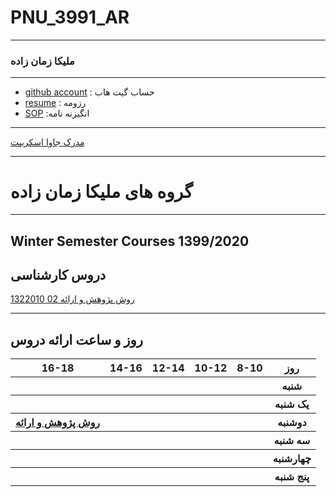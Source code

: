 # PNU_3991_AR
---------
### ملیکا زمان زاده
 
---
- [github account](https://github.com/hbahram/)
  : حساب گیت هاب
- [resume](https://hbahram.github.io/)
  : رزومه
- [SOP](https://hbahram.github.io/SOP/)
  :انگیزنه نامه 
  
------------------

[مدرک جاوا اسکریپت](https://github.com/hbahram/PNU_3991_AR/blob/main/CamScanner%2011-05-2020%2010.49.01_1.pdf)

-------------------
# گروه های ملیکا زمان زاده

------------------
## Winter Semester Courses 1399/2020

## دروس کارشناسی

[روش پژوهش و ارائه 02 1322010](https://github.com/AliRazavi-edu/PNU_3991/tree/master/_BSc/ResearchAndPresentationMethods)

--------------
## روز و ساعت ارائه دروس

<table style="width:100%">
  <tr>
    <th >16-18</th>
    <th >14-16</th>
    <th >12-14</th>
    <th>10-12</th>
    <th>8-10</th>
    <th>روز</th>
  </tr>
  <tr>
    <th ></th>
    <th ></th>
    <th ></th>
    <th></th>
    <th></th>
    <th>شنبه</th>
  </tr>
   <tr>
    <th ></th>
    <th ></th>
    <th ></th>
    <th></th>
    <th ></th>
    <th>یک شنبه</th>
  </tr>
   <th ><a  href="https://github.com/AliRazavi-edu/PNU_3991/tree/master/_BSc/ResearchAndPresentationMethods">روش پژوهش و ارائه</a></th>
     <th ></th>
     <th></th>
     <th></th>
     <th></th>   
    <th>دوشنبه</th>
  </tr>
   <tr>
    <th ></th>
    <th ></th>
    <th></th>
    <th></th>
    <th ></th>
    <th>سه شنبه</th>
  </tr>
   <tr>
    <th ></th>
    <th ></th>
    <th></th>
    <th></th>
     <th ></th>
    <th>چهارشنبه</th>
  </tr>
   <tr>
   <th ></th>
    <th ></th>
     <th ></th>
     <th ></th>
     <th><a></a></th>
    <th>پنج شنبه</th>
  </tr>
</table>
